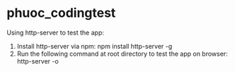 # phuoc_codingtest
Using http-server to test the app:
1. Install http-server via npm:
npm install http-server -g
2. Run the following command at root directory to test the app on browser:
http-server -o
